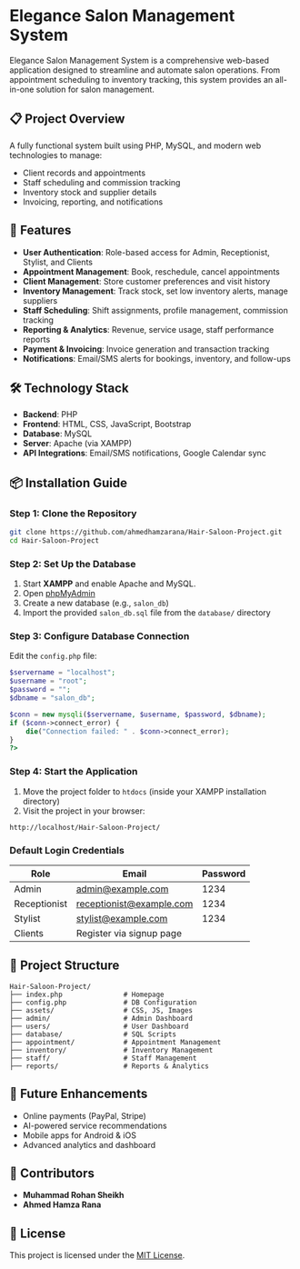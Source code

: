 # Elegance Salon Management System

Elegance Salon Management System is a comprehensive web-based application designed to streamline and automate salon operations. From appointment scheduling to inventory tracking, this system provides an all-in-one solution for salon management.

## 📋 Project Overview

A fully functional system built using PHP, MySQL, and modern web technologies to manage:

- Client records and appointments
- Staff scheduling and commission tracking
- Inventory stock and supplier details
- Invoicing, reporting, and notifications

## 🌟 Features

- **User Authentication**: Role-based access for Admin, Receptionist, Stylist, and Clients
- **Appointment Management**: Book, reschedule, cancel appointments
- **Client Management**: Store customer preferences and visit history
- **Inventory Management**: Track stock, set low inventory alerts, manage suppliers
- **Staff Scheduling**: Shift assignments, profile management, commission tracking
- **Reporting & Analytics**: Revenue, service usage, staff performance reports
- **Payment & Invoicing**: Invoice generation and transaction tracking
- **Notifications**: Email/SMS alerts for bookings, inventory, and follow-ups

## 🛠️ Technology Stack

- **Backend**: PHP
- **Frontend**: HTML, CSS, JavaScript, Bootstrap
- **Database**: MySQL
- **Server**: Apache (via XAMPP)
- **API Integrations**: Email/SMS notifications, Google Calendar sync

## 📦 Installation Guide

### Step 1: Clone the Repository

```bash
git clone https://github.com/ahmedhamzarana/Hair-Saloon-Project.git
cd Hair-Saloon-Project
```

### Step 2: Set Up the Database

1. Start **XAMPP** and enable Apache and MySQL.
2. Open [phpMyAdmin](http://localhost/phpmyadmin/)
3. Create a new database (e.g., `salon_db`)
4. Import the provided `salon_db.sql` file from the `database/` directory

### Step 3: Configure Database Connection

Edit the `config.php` file:

```php
$servername = "localhost";
$username = "root";
$password = "";
$dbname = "salon_db";

$conn = new mysqli($servername, $username, $password, $dbname);
if ($conn->connect_error) {
    die("Connection failed: " . $conn->connect_error);
}
?>
```

### Step 4: Start the Application

1. Move the project folder to `htdocs` (inside your XAMPP installation directory)
2. Visit the project in your browser:

```
http://localhost/Hair-Saloon-Project/
```

### Default Login Credentials

| Role         | Email                    | Password |
|--------------|--------------------------|----------|
| Admin        | admin@example.com        | 1234     |
| Receptionist | receptionist@example.com | 1234     |
| Stylist      | stylist@example.com      | 1234     |
| Clients      | Register via signup page |          |

## 📁 Project Structure

```
Hair-Saloon-Project/
├── index.php               # Homepage
├── config.php              # DB Configuration
├── assets/                 # CSS, JS, Images
├── admin/                  # Admin Dashboard
├── users/                  # User Dashboard
├── database/               # SQL Scripts
├── appointment/            # Appointment Management
├── inventory/              # Inventory Management
├── staff/                  # Staff Management
├── reports/                # Reports & Analytics
```

## 🔮 Future Enhancements

- Online payments (PayPal, Stripe)
- AI-powered service recommendations
- Mobile apps for Android & iOS
- Advanced analytics and dashboard

## 👥 Contributors

- **Muhammad Rohan Sheikh**
- **Ahmed Hamza Rana**

## 📄 License

This project is licensed under the [MIT License](LICENSE).
